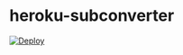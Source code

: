 # heroku-subconverter

[![Deploy](https://www.herokucdn.com/deploy/button.png)](https://heroku.com/deploy?template=https://github.com/LM-Firefly/Firefly-sub)
